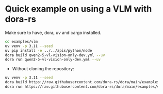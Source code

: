 # Quick example on using a VLM with dora-rs

Make sure to have, dora, uv and cargo installed.

```bash
cd examples/vlm
uv venv -p 3.11 --seed
uv pip install -e ../../apis/python/node
dora build qwen2-5-vl-vision-only-dev.yml --uv
dora run qwen2-5-vl-vision-only-dev.yml --uv
```

- Without cloning the repository:

```bash
uv venv -p 3.11 --seed
dora build https://raw.githubusercontent.com/dora-rs/dora/main/examples/vlm/qwenvl.yml --uv
dora run https://raw.githubusercontent.com/dora-rs/dora/main/examples/vlm/qwenvl.yml --uv
```
